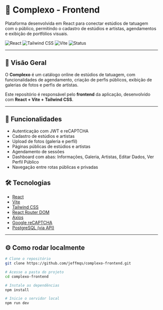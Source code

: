 # 🎨 Complexo - Frontend

Plataforma desenvolvida em React para conectar estúdios de tatuagem com o público, permitindo o cadastro de estúdios e artistas, agendamentos e exibição de portfólios visuais.

![React](https://img.shields.io/badge/React-20232A?style=for-the-badge&logo=react&logoColor=61DAFB)
![Tailwind CSS](https://img.shields.io/badge/Tailwind_CSS-38B2AC?style=for-the-badge&logo=tailwind-css&logoColor=white)
![Vite](https://img.shields.io/badge/Vite-646CFF?style=for-the-badge&logo=vite&logoColor=FFD62E)
![Status](https://img.shields.io/badge/status-em%20desenvolvimento-yellow)

---

## 📌 Visão Geral

O **Complexo** é um catálogo online de estúdios de tatuagem, com funcionalidades de agendamento, criação de perfis públicos, exibição de galerias de fotos e perfis de artistas.

Este repositório é responsável pelo **frontend** da aplicação, desenvolvido com **React + Vite + Tailwind CSS**.

---

## 🚀 Funcionalidades

- Autenticação com JWT e reCAPTCHA
- Cadastro de estúdios e artistas
- Upload de fotos (galeria e perfil)
- Páginas públicas de estúdios e artistas
- Agendamento de sessões
- Dashboard com abas: Informações, Galeria, Artistas, Editar Dados, Ver Perfil Público
- Navegação entre rotas públicas e privadas


## 🛠️ Tecnologias

- [React](https://reactjs.org/)
- [Vite](https://vitejs.dev/)
- [Tailwind CSS](https://tailwindcss.com/)
- [React Router DOM](https://reactrouter.com/)
- [Axios](https://axios-http.com/)
- [Google reCAPTCHA](https://www.google.com/recaptcha/about/)
- [PostgreSQL (via API)](https://www.postgresql.org/)

---

## ⚙️ Como rodar localmente

```bash
# Clone o repositório
git clone https://github.com/jeffmqs/complexo-frontend.git

# Acesse a pasta do projeto
cd complexo-frontend

# Instale as dependências
npm install

# Inicie o servidor local
npm run dev
